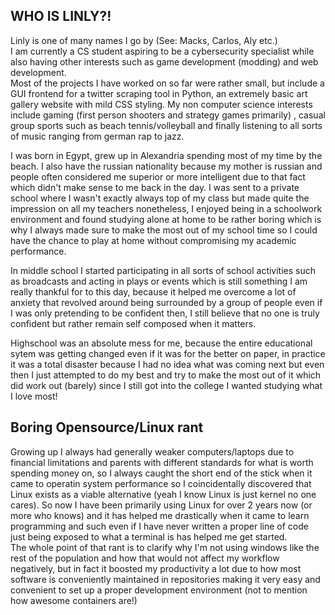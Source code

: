 ## WHO IS LINLY?!


  Linly is one of many names I go by (See: Macks, Carlos, Aly etc.)  
  I am currently a CS student aspiring to be a cybersecurity specialist while also having other interests such as game development (modding) and  web development. 	<br>	Most of the projects I have worked on so far were rather small, but include a GUI frontend for a twitter scraping tool in Python, an extremely basic art gallery website with mild CSS styling. 
  My non computer science interests include gaming (first person shooters and strategy games primarily) , casual group sports such as beach tennis/volleyball and finally listening to all sorts of music ranging from german rap to jazz. <br>

  I was born in Egypt, grew up in Alexandria spending most of my time by the beach. 
  I also have the russian nationality because my mother is russian and people often considered me superior or more intelligent due to that fact which didn't make sense to me back in the day.   I was sent to a private school where I wasn't exactly always top of my class but made quite the impression on all my teachers nonetheless, I enjoyed being in a schoolwork environment and found studying alone at home to be rather boring which is why I always made sure to make the most out of my school time so I could have the chance to play at home without compromising my academic performance.
		 
  In middle school I started participating in all sorts of school activities such as broadcasts and acting in plays or events which is still something I am really thankful for to this day, because it helped me overcome a lot of anxiety that revolved around being surrounded by a group of people even if I was only pretending to be confident then, I still believe that no one is truly confident but rather remain self composed when it matters.<br>
		
  Highschool was an absolute mess for me, because the entire educational sytem was getting changed even if it was for the better on paper, in practice it was a total disaster because I had no idea what was coming next but even then I just attempted to do my best and try to make the most out of it which did work out (barely) since I still got into the college I wanted studying what I love most!

## **Boring Opensource/Linux rant**  

Growing up I always had generally weaker computers/laptops due to financial limitations and parents with different standards for what is worth spending money on, so I always caught the short end of the stick when it came to operatin system performance so I coincidentally discovered that Linux exists as a viable alternative (yeah I know Linux is just kernel no one cares). So now I have been primarily using Linux for over 2 years now (or more who knows) and it has helped me drastically when it came to learn programming and such even if I have never written a proper line of code just being exposed to what a terminal is has helped me get started.  
The whole point of that rant is to clarify why I'm not using windows like the rest of the population and how that would not affect my workflow negatively, but in fact it boosted my productivity a lot due to how most software is conveniently maintained in repositories making it very easy and convenient to set up a proper development environment (not to mention how awesome containers are!) 
